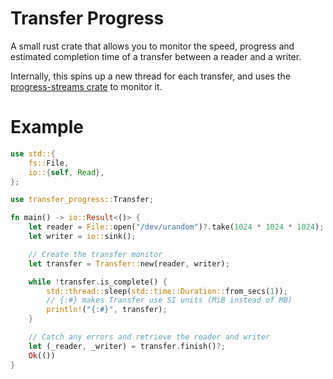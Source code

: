 # Transfer Progress

A small rust crate that allows you to monitor the speed, progress and estimated
completion time of a transfer between a reader and a writer.

Internally, this spins up a new thread for each transfer, and uses the
[progress-streams crate][progress-streams] to monitor it.

[progress-streams]: <https://crates.io/crates/progress-streams>

# Example

```rust
use std::{
    fs::File,
    io::{self, Read},
};

use transfer_progress::Transfer;

fn main() -> io::Result<()> {
    let reader = File::open("/dev/urandom")?.take(1024 * 1024 * 1024); // 1 GiB
    let writer = io::sink();

    // Create the transfer monitor
    let transfer = Transfer::new(reader, writer);

    while !transfer.is_complete() {
        std::thread::sleep(std::time::Duration::from_secs(1));
        // {:#} makes Transfer use SI units (MiB instead of MB)
        println!("{:#}", transfer);
    }

    // Catch any errors and retrieve the reader and writer
    let (_reader, _writer) = transfer.finish()?;
    Ok(())
}
```
